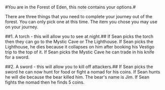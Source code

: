#You are in the Forest of Eden, this note contains your options.#

There are three things that you need to complete your journey out of the forest. You can only pick one at this time. The item you chose you may use on your journey.

##1. A torch - this will allow you to see at night.##
If Sean picks the torch then they can go to the Mystic Cave or The Lighthouse.
If Sean picks the Lighthouse, he dies because it collapses on him after booking his Vestigo trip to the top of it.
If Sean picks the Mystic Cave he can trade in his knife for a sword.





##2. A sword - this will allow you to kill off attackers.##
If Sean picks the sword he can now hunt for food or fight a nomad for his coins.
If Sean hunts he will die because the bear killed him. The bear's name is Jim.
If Sean fights the nomad then he finds 5 coins.
